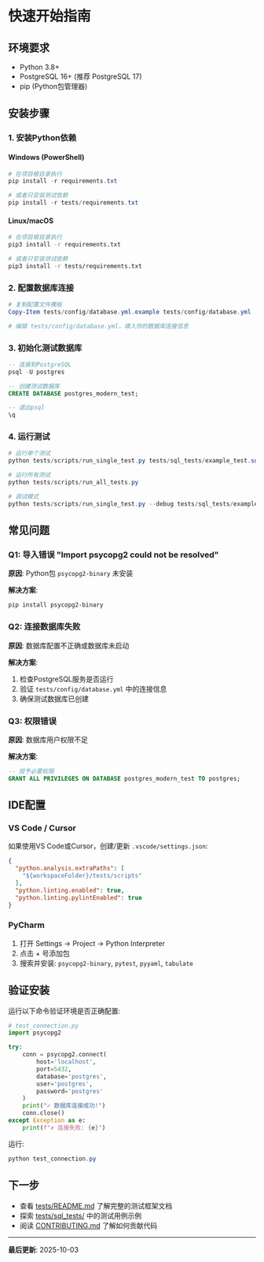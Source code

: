 # 快速开始指南

## 环境要求

- Python 3.8+
- PostgreSQL 16+ (推荐 PostgreSQL 17)
- pip (Python包管理器)

## 安装步骤

### 1. 安装Python依赖

#### Windows (PowerShell)

```powershell
# 在项目根目录执行
pip install -r requirements.txt

# 或者只安装测试依赖
pip install -r tests/requirements.txt
```

#### Linux/macOS

```bash
# 在项目根目录执行
pip3 install -r requirements.txt

# 或者只安装测试依赖
pip3 install -r tests/requirements.txt
```

### 2. 配置数据库连接

```powershell
# 复制配置文件模板
Copy-Item tests/config/database.yml.example tests/config/database.yml

# 编辑 tests/config/database.yml，填入你的数据库连接信息
```

### 3. 初始化测试数据库

```sql
-- 连接到PostgreSQL
psql -U postgres

-- 创建测试数据库
CREATE DATABASE postgres_modern_test;

-- 退出psql
\q
```

### 4. 运行测试

```powershell
# 运行单个测试
python tests/scripts/run_single_test.py tests/sql_tests/example_test.sql

# 运行所有测试
python tests/scripts/run_all_tests.py

# 调试模式
python tests/scripts/run_single_test.py --debug tests/sql_tests/example_test.sql
```

## 常见问题

### Q1: 导入错误 "Import psycopg2 could not be resolved"

**原因**: Python包 `psycopg2-binary` 未安装

**解决方案**:

```powershell
pip install psycopg2-binary
```

### Q2: 连接数据库失败

**原因**: 数据库配置不正确或数据库未启动

**解决方案**:

1. 检查PostgreSQL服务是否运行
2. 验证 `tests/config/database.yml` 中的连接信息
3. 确保测试数据库已创建

### Q3: 权限错误

**原因**: 数据库用户权限不足

**解决方案**:

```sql
-- 授予必要权限
GRANT ALL PRIVILEGES ON DATABASE postgres_modern_test TO postgres;
```

## IDE配置

### VS Code / Cursor

如果使用VS Code或Cursor，创建/更新 `.vscode/settings.json`:

```json
{
  "python.analysis.extraPaths": [
    "${workspaceFolder}/tests/scripts"
  ],
  "python.linting.enabled": true,
  "python.linting.pylintEnabled": true
}
```

### PyCharm

1. 打开 Settings → Project → Python Interpreter
2. 点击 + 号添加包
3. 搜索并安装: `psycopg2-binary`, `pytest`, `pyyaml`, `tabulate`

## 验证安装

运行以下命令验证环境是否正确配置:

```python
# test_connection.py
import psycopg2

try:
    conn = psycopg2.connect(
        host='localhost',
        port=5432,
        database='postgres',
        user='postgres',
        password='postgres'
    )
    print("✓ 数据库连接成功!")
    conn.close()
except Exception as e:
    print(f"✗ 连接失败: {e}")
```

运行:

```powershell
python test_connection.py
```

## 下一步

- 查看 [tests/README.md](README.md) 了解完整的测试框架文档
- 探索 [tests/sql_tests/](sql_tests/) 中的测试用例示例
- 阅读 [CONTRIBUTING.md](../CONTRIBUTING.md) 了解如何贡献代码

---

**最后更新**: 2025-10-03
